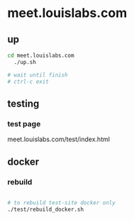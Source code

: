 # meet.louislabs.com

## up

```bash
cd meet.louislabs.com
  ./up.sh

# wait until finish
# ctrl-c exit
```


## testing
### test page

meet.louislabs.com/test/index.html


## docker

### rebuild
```bash

# to rebuild test-site docker only
./test/rebuild_docker.sh
```
